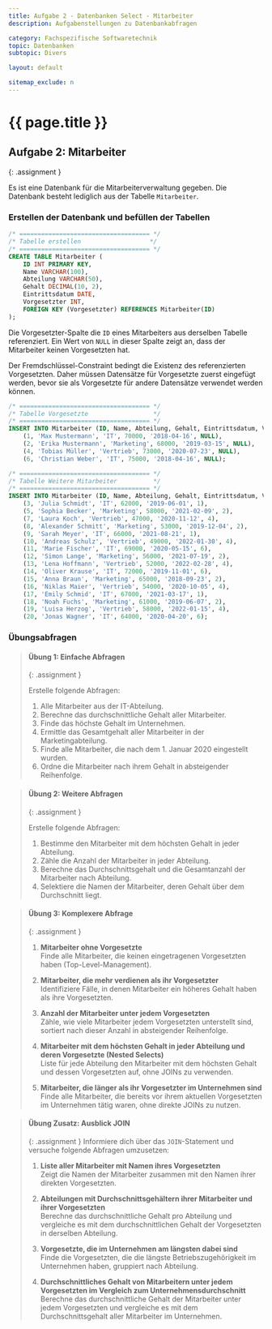 ```yaml
---
title: Aufgabe 2 - Datenbanken Select - Mitarbeiter
description: Aufgabenstellungen zu Datenbankabfragen

category: Fachspezifische Softwaretechnik
topic: Datenbanken
subtopic: Divers

layout: default

sitemap_exclude: n
---
```


# {{ page.title }} 



## Aufgabe 2: Mitarbeiter
{: .assignment }

Es ist eine Datenbank für die Mitarbeiterverwaltung gegeben. Die Datenbank besteht lediglich aus der Tabelle `Mitarbeiter`.


### Erstellen der Datenbank und befüllen der Tabellen

```sql
/* ==================================== */
/* Tabelle erstellen                   */
/* ==================================== */
CREATE TABLE Mitarbeiter (
    ID INT PRIMARY KEY,
    Name VARCHAR(100),
    Abteilung VARCHAR(50),
    Gehalt DECIMAL(10, 2),
    Eintrittsdatum DATE,
    Vorgesetzter INT,
    FOREIGN KEY (Vorgesetzter) REFERENCES Mitarbeiter(ID)
);
```
Die Vorgesetzter-Spalte die `ID` eines Mitarbeiters aus derselben Tabelle referenziert. Ein Wert von `NULL` in dieser Spalte zeigt an, dass der Mitarbeiter keinen Vorgesetzten hat.

Der Fremdschlüssel-Constraint bedingt die Existenz des referenzierten Vorgesetzten. Daher müssen Datensätze für Vorgesetzte zuerst eingefügt werden, bevor sie als Vorgesetzte für andere Datensätze verwendet werden können.

```sql
/* ==================================== */
/* Tabelle Vorgesetzte                  */
/* ==================================== */
INSERT INTO Mitarbeiter (ID, Name, Abteilung, Gehalt, Eintrittsdatum, Vorgesetzter) VALUES
    (1, 'Max Mustermann', 'IT', 70000, '2018-04-16', NULL),
    (2, 'Erika Mustermann', 'Marketing', 68000, '2019-03-15', NULL),
    (4, 'Tobias Müller', 'Vertrieb', 73000, '2020-07-23', NULL),
    (6, 'Christian Weber', 'IT', 75000, '2018-04-16', NULL);

/* ==================================== */
/* Tabelle Weitere Mitarbeiter          */
/* ==================================== */
INSERT INTO Mitarbeiter (ID, Name, Abteilung, Gehalt, Eintrittsdatum, Vorgesetzter) VALUES
    (3, 'Julia Schmidt', 'IT', 62000, '2019-06-01', 1),
    (5, 'Sophia Becker', 'Marketing', 58000, '2021-02-09', 2),
    (7, 'Laura Koch', 'Vertrieb', 47000, '2020-11-12', 4),
    (8, 'Alexander Schmitt', 'Marketing', 53000, '2019-12-04', 2),
    (9, 'Sarah Meyer', 'IT', 66000, '2021-08-21', 1),
    (10, 'Andreas Schulz', 'Vertrieb', 49000, '2022-01-30', 4),
    (11, 'Marie Fischer', 'IT', 69000, '2020-05-15', 6),
    (12, 'Simon Lange', 'Marketing', 56000, '2021-07-19', 2),
    (13, 'Lena Hoffmann', 'Vertrieb', 52000, '2022-02-28', 4),
    (14, 'Oliver Krause', 'IT', 72000, '2019-11-01', 6),
    (15, 'Anna Braun', 'Marketing', 65000, '2018-09-23', 2),
    (16, 'Niklas Maier', 'Vertrieb', 54000, '2020-10-05', 4),
    (17, 'Emily Schmid', 'IT', 67000, '2021-03-17', 1),
    (18, 'Noah Fuchs', 'Marketing', 61000, '2019-06-07', 2),
    (19, 'Luisa Herzog', 'Vertrieb', 58000, '2022-01-15', 4),
    (20, 'Jonas Wagner', 'IT', 64000, '2020-04-20', 6);
```


### Übungsabfragen

> #### Übung 1: Einfache Abfragen
> {: .assignment }
>
> Erstelle folgende Abfragen:
>
> 1. Alle Mitarbeiter aus der IT-Abteilung.
> 2. Berechne das durchschnittliche Gehalt aller Mitarbeiter.
> 3. Finde das höchste Gehalt im Unternehmen.
> 4. Ermittle das Gesamtgehalt aller Mitarbeiter in der Marketingabteilung.
> 5. Finde alle Mitarbeiter, die nach dem 1. Januar 2020 eingestellt wurden.
> 6. Ordne die Mitarbeiter nach ihrem Gehalt in absteigender Reihenfolge.

> #### Übung 2: Weitere Abfragen
> {: .assignment }
>
> Erstelle folgende Abfragen:
> 1. Bestimme den Mitarbeiter mit dem höchsten Gehalt in jeder Abteilung.
> 2. Zähle die Anzahl der Mitarbeiter in jeder Abteilung.
> 3. Berechne das Durchschnittsgehalt und die Gesamtanzahl der Mitarbeiter nach Abteilung.
> 4. Selektiere die Namen der Mitarbeiter, deren Gehalt über dem Durchschnitt liegt.


> #### Übung 3: Komplexere Abfrage
> {: .assignment }
>
> 1. **Mitarbeiter ohne Vorgesetzte**<br>Finde alle Mitarbeiter, die keinen eingetragenen Vorgesetzten haben (Top-Level-Management).
> 
> 2. **Mitarbeiter, die mehr verdienen als ihr Vorgesetzter** <br>Identifiziere Fälle, in denen Mitarbeiter ein höheres Gehalt haben als ihre Vorgesetzten.
> 
> 3. **Anzahl der Mitarbeiter unter jedem Vorgesetzten**<br>Zähle, wie viele Mitarbeiter jedem Vorgesetzten unterstellt sind, sortiert nach dieser Anzahl in absteigender Reihenfolge.
> 
> 4. **Mitarbeiter mit dem höchsten Gehalt in jeder Abteilung und deren Vorgesetzte (Nested Selects)**<br>Liste für jede Abteilung den Mitarbeiter mit dem höchsten Gehalt und dessen Vorgesetzten auf, ohne JOINs zu verwenden.
> 
> 5. **Mitarbeiter, die länger als ihr Vorgesetzter im Unternehmen sind**<br>Finde alle Mitarbeiter, die bereits vor ihrem aktuellen Vorgesetzten im Unternehmen tätig waren, ohne direkte JOINs zu nutzen.

> #### Übung Zusatz: Ausblick JOIN
> {: .assignment }
> Informiere dich über das `JOIN`-Statement und versuche folgende Abfragen umzusetzen:
> 1. **Liste aller Mitarbeiter mit Namen ihres Vorgesetzten**<br>Zeigt die Namen der Mitarbeiter zusammen mit den Namen ihrer direkten Vorgesetzten.
>
> 2. **Abteilungen mit Durchschnittsgehältern ihrer Mitarbeiter und ihrer Vorgesetzten**<br>Berechne das durchschnittliche Gehalt pro Abteilung und vergleiche es mit dem durchschnittlichen Gehalt der Vorgesetzten in derselben Abteilung.
> 
> 3. **Vorgesetzte, die im Unternehmen am längsten dabei sind**<br>Finde die Vorgesetzten, die die längste Betriebszugehörigkeit im Unternehmen haben, gruppiert nach Abteilung.
> 
> 4. **Durchschnittliches Gehalt von Mitarbeitern unter jedem Vorgesetzten im Vergleich zum Unternehmensdurchschnitt**<br>Berechne das durchschnittliche Gehalt der Mitarbeiter unter jedem Vorgesetzten und vergleiche es mit dem Durchschnittsgehalt aller Mitarbeiter im Unternehmen.

